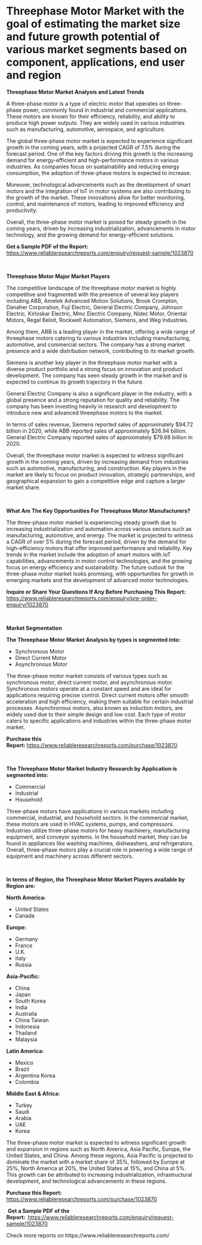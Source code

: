 <p><h1>Threephase Motor Market with the goal of estimating the market size and future growth potential of various market segments based on component, applications, end user and region</h1></p><p><strong>Threephase Motor Market Analysis and Latest Trends</strong></p>
<p><p>A three-phase motor is a type of electric motor that operates on three-phase power, commonly found in industrial and commercial applications. These motors are known for their efficiency, reliability, and ability to produce high power outputs. They are widely used in various industries such as manufacturing, automotive, aerospace, and agriculture.</p><p>The global three-phase motor market is expected to experience significant growth in the coming years, with a projected CAGR of 7.5% during the forecast period. One of the key factors driving this growth is the increasing demand for energy-efficient and high-performance motors in various industries. As companies focus on sustainability and reducing energy consumption, the adoption of three-phase motors is expected to increase.</p><p>Moreover, technological advancements such as the development of smart motors and the integration of IoT in motor systems are also contributing to the growth of the market. These innovations allow for better monitoring, control, and maintenance of motors, leading to improved efficiency and productivity.</p><p>Overall, the three-phase motor market is poised for steady growth in the coming years, driven by increasing industrialization, advancements in motor technology, and the growing demand for energy-efficient solutions.</p></p>
<p><strong>Get a Sample PDF of the Report:&nbsp;</strong> <a href="https://www.reliableresearchreports.com/enquiry/request-sample/1023870">https://www.reliableresearchreports.com/enquiry/request-sample/1023870</a></p>
<p>&nbsp;</p>
<p><strong>Threephase Motor Major Market Players</strong></p>
<p><p>The competitive landscape of the threephase motor market is highly competitive and fragmented with the presence of several key players including ABB, Ametek Advanced Motion Solutions, Brook Crompton, Danaher Corporation, Fuji Electric, General Electric Company, Johnson Electric, Kirloskar Electric, Mmc Electric Company, Nidec Motor, Oriental Motors, Regal Beloit, Rockwell Automation, Siemens, and Weg Industries.</p><p>Among them, ABB is a leading player in the market, offering a wide range of threephase motors catering to various industries including manufacturing, automotive, and commercial sectors. The company has a strong market presence and a wide distribution network, contributing to its market growth.</p><p>Siemens is another key player in the threephase motor market with a diverse product portfolio and a strong focus on innovation and product development. The company has seen steady growth in the market and is expected to continue its growth trajectory in the future.</p><p>General Electric Company is also a significant player in the industry, with a global presence and a strong reputation for quality and reliability. The company has been investing heavily in research and development to introduce new and advanced threephase motors to the market.</p><p>In terms of sales revenue, Siemens reported sales of approximately $94.72 billion in 2020, while ABB reported sales of approximately $26.94 billion. General Electric Company reported sales of approximately $79.68 billion in 2020.</p><p>Overall, the threephase motor market is expected to witness significant growth in the coming years, driven by increasing demand from industries such as automotive, manufacturing, and construction. Key players in the market are likely to focus on product innovation, strategic partnerships, and geographical expansion to gain a competitive edge and capture a larger market share.</p></p>
<p>&nbsp;</p>
<p><strong>What Are The Key Opportunities For Threephase Motor Manufacturers?</strong></p>
<p><p>The three-phase motor market is experiencing steady growth due to increasing industrialization and automation across various sectors such as manufacturing, automotive, and energy. The market is projected to witness a CAGR of over 5% during the forecast period, driven by the demand for high-efficiency motors that offer improved performance and reliability. Key trends in the market include the adoption of smart motors with IoT capabilities, advancements in motor control technologies, and the growing focus on energy efficiency and sustainability. The future outlook for the three-phase motor market looks promising, with opportunities for growth in emerging markets and the development of advanced motor technologies.</p></p>
<p><strong>Inquire or Share Your Questions If Any Before Purchasing This Report:</strong> <a href="https://www.reliableresearchreports.com/enquiry/pre-order-enquiry/1023870">https://www.reliableresearchreports.com/enquiry/pre-order-enquiry/1023870</a></p>
<p>&nbsp;</p>
<p><strong>Market Segmentation</strong></p>
<p><strong>The Threephase Motor Market Analysis by types is segmented into:</strong></p>
<p><ul><li>Synchronous Motor</li><li>Direct Current Motor</li><li>Asynchronous Motor</li></ul></p>
<p><p>The three-phase motor market consists of various types such as synchronous motor, direct current motor, and asynchronous motor. Synchronous motors operate at a constant speed and are ideal for applications requiring precise control. Direct current motors offer smooth acceleration and high efficiency, making them suitable for certain industrial processes. Asynchronous motors, also known as induction motors, are widely used due to their simple design and low cost. Each type of motor caters to specific applications and industries within the three-phase motor market.</p></p>
<p><strong>Purchase this Report:&nbsp;</strong><a href="https://www.reliableresearchreports.com/purchase/1023870">https://www.reliableresearchreports.com/purchase/1023870</a></p>
<p>&nbsp;</p>
<p><strong>The Threephase Motor Market Industry Research by Application is segmented into:</strong></p>
<p><ul><li>Commercial</li><li>Industrial</li><li>Household</li></ul></p>
<p><p>Three-phase motors have applications in various markets including commercial, industrial, and household sectors. In the commercial market, these motors are used in HVAC systems, pumps, and compressors. Industries utilize three-phase motors for heavy machinery, manufacturing equipment, and conveyor systems. In the household market, they can be found in appliances like washing machines, dishwashers, and refrigerators. Overall, three-phase motors play a crucial role in powering a wide range of equipment and machinery across different sectors.</p></p>
<p>&nbsp;</p>
<p><strong>In terms of Region, the Threephase Motor Market Players available by Region are:</strong></p>
<p>
    <p> <strong> North America: </strong>
        <ul>
            <li>United States</li>
            <li>Canada</li>
        </ul>
        </p> 
    <p> <strong> Europe: </strong>
        <ul>
            <li>Germany</li>
            <li>France</li>
            <li>U.K.</li>
            <li>Italy</li>
            <li>Russia</li>
        </ul>
        </p> 
    <p> <strong> Asia-Pacific: </strong>
        <ul>
            <li>China</li>
            <li>Japan</li>
            <li>South Korea</li>
            <li>India</li>
            <li>Australia</li>
            <li>China Taiwan</li>
            <li>Indonesia</li>
            <li>Thailand</li>
            <li>Malaysia</li>
        </ul>
        </p> 
    <p> <strong> Latin America: </strong>
        <ul>
            <li>Mexico</li>
            <li>Brazil</li>
            <li>Argentina Korea</li>
            <li>Colombia</li>
        </ul>
        </p> 
    <p> <strong> Middle East & Africa: </strong>
        <ul>
            <li>Turkey</li>
            <li>Saudi</li>
            <li>Arabia</li>
            <li>UAE</li>
            <li>Korea</li>
        </ul>
    </p>
    </p>
<p><p>The three-phase motor market is expected to witness significant growth and expansion in regions such as North America, Asia Pacific, Europe, the United States, and China. Among these regions, Asia Pacific is projected to dominate the market with a market share of 35%, followed by Europe at 25%, North America at 20%, the United States at 15%, and China at 5%. This growth can be attributed to increasing industrialization, infrastructural development, and technological advancements in these regions.</p></p>
<p><strong>Purchase this Report: </strong><a href="https://www.reliableresearchreports.com/purchase/1023870">https://www.reliableresearchreports.com/purchase/1023870</a></p>
<p>&nbsp;<strong>Get a Sample PDF of the Report:&nbsp;&nbsp;</strong><a href="https://www.reliableresearchreports.com/enquiry/request-sample/1023870">https://www.reliableresearchreports.com/enquiry/request-sample/1023870</a></p>
<p><strong></strong></p>
<p>Check more reports on https://www.reliableresearchreports.com/</p>